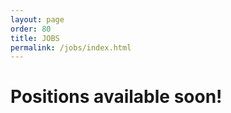 ```yaml
---
layout: page
order: 80
title: JOBS
permalink: /jobs/index.html
---
```


# Positions available soon!  

